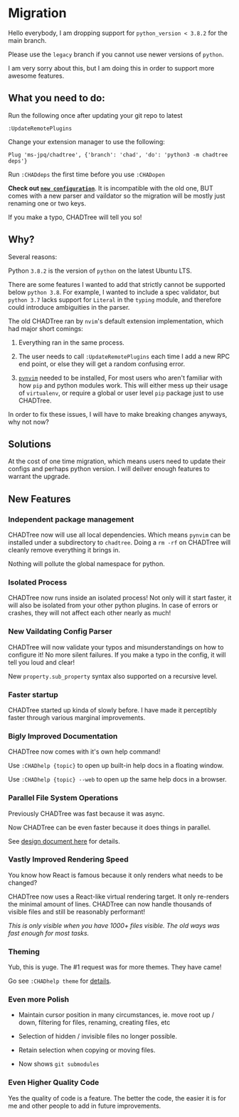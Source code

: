 # Migration

Hello everybody, I am dropping support for `python_version < 3.8.2` for the main branch.

Please use the `legacy` branch if you cannot use newer versions of `python`.

I am very sorry about this, but I am doing this in order to support more awesome features.

## What you need to do:

Run the following once after updating your git repo to latest

```vim
:UpdateRemotePlugins
```

Change your extension manager to use the following:

```vim
Plug 'ms-jpq/chadtree', {'branch': 'chad', 'do': 'python3 -m chadtree deps'}

```

Run `:CHADdeps` the first time before you use `:CHADopen`

**Check out [`new configuration`](https://github.com/ms-jpq/chadtree/blob/chad/docs/CONFIGURATION.md)**. It is incompatible with the old one, BUT comes with a new parser and vaildator so the migration will be mostly just renaming one or two keys.

If you make a typo, CHADTree will tell you so!

## Why?

Several reasons:

Python `3.8.2` is the version of `python` on the latest Ubuntu LTS.

There are some features I wanted to add that strictly cannot be supported below `python 3.8`. For example, I wanted to include a spec validator, but `python 3.7` lacks support for `Literal` in the `typing` module, and therefore could introduce ambiguities in the parser.

The old CHADTree ran by `nvim`'s default extension implementation, which had major short comings:

1. Everything ran in the same process.

2. The user needs to call `:UpdateRemotePlugins` each time I add a new RPC end point, or else they will get a random confusing error.

3. [`pynvim`](https://github.com/neovim/pynvim) needed to be installed, For most users who aren't familiar with how `pip` and python modules work. This will either mess up their usage of `virtualenv`, or require a global or user level `pip` package just to use CHADTree.

In order to fix these issues, I will have to make breaking changes anyways, why not now?

## Solutions

At the cost of one time migration, which means users need to update their configs and perhaps python version. I will deilver enough features to warrant the upgrade.

## New Features

### Independent package management

CHADTree now will use all local dependencies. Which means `pynvim` can be installed under a subdirectory to `chadtree`. Doing a `rm -rf` on CHADTree will cleanly remove everything it brings in.

Nothing will pollute the global namespace for python.

### Isolated Process

CHADTree now runs inside an isolated process! Not only will it start faster, it will also be isolated from your other python plugins. In case of errors or crashes, they will not affect each other nearly as much!

### New Vaildating Config Parser

CHADTree will now validate your typos and misunderstandings on how to configure it! No more silent failures. If you make a typo in the config, it will tell you loud and clear!

New `property.sub_property` syntax also supported on a recursive level.

### Faster startup

CHADTree started up kinda of slowly before. I have made it perceptibly faster through various marginal improvements.

### Bigly Improved Documentation

CHADTree now comes with it's own help command!

Use `:CHADhelp {topic}` to open up built-in help docs in a floating window.

Use `:CHADhelp {topic} --web` to open up the same help docs in a browser.

### Parallel File System Operations

Previously CHADTree was fast because it was async.

Now CHADTree can be even faster because it does things in parallel.

See [design document here](https://github.com/ms-jpq/chadtree/tree/chad/docs/ARCHITECTURE.md) for details.

### Vastly Improved Rendering Speed

You know how React is famous because it only renders what needs to be changed?

CHADTree now uses a React-like virtual rendering target. It only re-renders the minimal amount of lines. CHADTree can now handle thousands of visible files and still be reasonably performant!

_This is only visible when you have 1000+ files visible. The old ways was fast enough for most tasks._

### Theming

Yub, this is yuge. The #1 request was for more themes. They have came!

Go see `:CHADhelp theme` for [details](https://github.com/ms-jpq/chadtree/tree/chad/docs/THEME.md).

### Even more Polish

- Maintain cursor position in many circumstances, ie. move root up / down, filtering for files, renaming, creating files, etc

- Selection of hidden / invisible files no longer possible.

- Retain selection when copying or moving files.

- Now shows `git submodules`

### Even Higher Quality Code

Yes the quality of code is a feature. The better the code, the easier it is for me and other people to add in future improvements.
